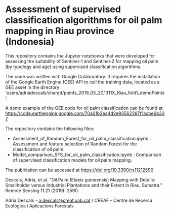 # Assessment of supervised classification algorithms for oil palm mapping in Riau province (Indonesia)

This repository contains the Jupyter notebooks that were developed for assessing the suitability of Sentinel-1 and Sentinel-2 for mapping oil palm (by typology and age) using supervised classification algorithms. 

The code was written with Google Colaboratory. It requires the installation of the Google Earth Engine (GEE) API to call the training data, located as a GEE asset in the directory 'users/adriadescals/shared/points_2019_05_27_1311X_Riau_fold1_demoPoints'.

A demo example of the GEE code for oil palm classification can be found at:
https://code.earthengine.google.com/70a61b2ea4d2e93562397f1acbe6b337

The repository contains the following files:
- Assessment_of_Random_Forest_for_oil_palm_classification.ipynb : Assessment and feature selection of Random Forest for the classification of oil palm.
- Model_comparison_SFS_for_oil_palm_classification.ipynb : Comparison of supervised classification models for oil palm mapping.

The publication can be accessed at https://doi.org/10.3390/rs11212590

Descals, Adrià, et al. "Oil Palm (Elaeis guineensis) Mapping with Details: Smallholder versus Industrial Plantations and their Extent in Riau, Sumatra." Remote Sensing 11.21 (2019): 2590.

Adrià Descals - a.descals@creaf.uab.cat / 
CREAF - Centre de Recerca Ecològica i Aplicacions Forestals

